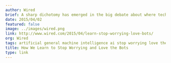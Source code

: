 ```yaml
---
author: Wired
brief: A sharp dichotomy has emerged in the big debate about where technology is taking us (or vice versa). In one high-profile camp are technologists and scientists sounding the alarm about the perils of artificial intelligence.
date: 2015/04/02
featured: false
image: ../images/wired.png
link: http://www.wired.com/2015/04/learn-stop-worrying-love-bots/
org: Wired
tags: artificial general machine intelligence ai stop worrying love the bots numenta nupic jeff hawkins
title: How We Learn to Stop Worrying and Love the Bots
type: link
---
```

